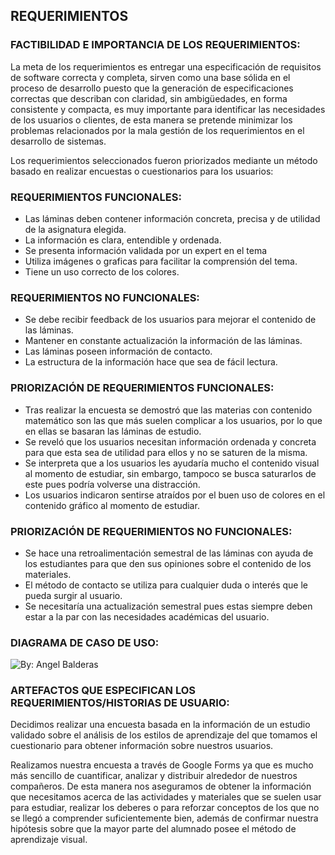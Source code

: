 ## REQUERIMIENTOS
### FACTIBILIDAD E IMPORTANCIA DE LOS REQUERIMIENTOS:
La meta de los requerimientos es entregar una especificación de requisitos de software correcta y completa, sirven como una base sólida en el proceso de desarrollo puesto que la generación de especificaciones correctas que describan con claridad, sin ambigüedades, en forma consistente y compacta, es muy importante para identificar las necesidades de los usuarios o clientes, de esta manera se pretende minimizar los problemas relacionados por la mala gestión de los requerimientos en el desarrollo de sistemas.

Los requerimientos seleccionados fueron priorizados mediante un método basado en realizar encuestas o cuestionarios para los usuarios:

### REQUERIMIENTOS FUNCIONALES:
  - Las láminas deben contener información concreta, precisa y de utilidad de la asignatura elegida.
  - La información es clara, entendible y ordenada.
  - Se presenta información validada por un expert en el tema
  - Utiliza imágenes o graficas para facilitar la comprensión del tema.
  - Tiene un uso correcto de los colores.
### REQUERIMIENTOS NO FUNCIONALES:
  - Se debe recibir feedback de los usuarios para mejorar el contenido de las láminas.
  - Mantener en constante actualización la información de las láminas.
  - Las láminas poseen información de contacto.
  - La estructura de la información hace que sea de fácil lectura.
  
### PRIORIZACIÓN DE REQUERIMIENTOS FUNCIONALES:
  - Tras realizar la encuesta se demostró que las materias con contenido matemático son las que más suelen complicar a los usuarios, por lo que en ellas se basaran las láminas de estudio.
  - Se reveló que los usuarios necesitan información ordenada y concreta para que esta sea de utilidad para ellos y no se saturen de la misma.
  - Se interpreta que a los usuarios les ayudaría mucho el contenido visual al momento de estudiar, sin embargo, tampoco se busca saturarlos de este pues podría volverse una distracción.
  - Los usuarios indicaron sentirse atraídos por el buen uso de colores en el contenido gráfico al momento de estudiar.
### PRIORIZACIÓN DE REQUERIMIENTOS NO FUNCIONALES:
  - Se hace una retroalimentación semestral de las láminas con ayuda de los estudiantes para que den sus opiniones sobre el contenido de los materiales.
  - El método de contacto se utiliza para cualquier duda o interés que le pueda surgir al usuario.
  - Se necesitaría una actualización semestral pues estas siempre deben estar a la par con las necesidades académicas del usuario.

### DIAGRAMA DE CASO DE USO:
<img src="https://i.imgur.com/cqp687E.jpg" title="By: Angel Balderas" /></a>

### ARTEFACTOS QUE ESPECIFICAN LOS REQUERIMIENTOS/HISTORIAS DE USUARIO:
Decidimos realizar una encuesta basada en la información de un estudio validado sobre el análisis de los estilos de aprendizaje del que tomamos el cuestionario para obtener información sobre nuestros usuarios. 

Realizamos nuestra encuesta a través de Google Forms ya que es mucho más sencillo de cuantificar, analizar y distribuir alrededor de nuestros compañeros. De esta manera nos aseguramos de obtener la información que necesitamos acerca de las actividades y materiales que se suelen usar para estudiar, realizar los deberes o para reforzar conceptos de los que no se llegó a comprender suficientemente bien, además de confirmar nuestra hipótesis sobre que la mayor parte del alumnado posee el método de aprendizaje visual.
